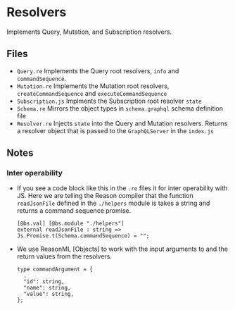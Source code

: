 # Resolvers

Implements Query, Mutation, and Subscription resolvers.

## Files

- `Query.re` Implements the Query root resolvers, `info` and `commandSequence`.
- `Mutation.re` Implements the Mutation root resolvers, `createCommandSequence` and `executeCommandSequence`
- `Subscription.js` Implments the Subscription root resolver `state`
- `Schema.re` Mirrors the object types in `schema.graphql` schema definition file
- `Resolver.re` Injects `state` into the Query and Mutation resolvers. Returns a resolver object that is passed to the `GraphQLServer` in the `index.js`

## Notes

### Inter operability

- If you see a code block like this in the `.re` files it for inter operability with JS.
  Here we are telling the Reason compiler that the function `readJsonFile` defined in the `./helpers` module is takes a string and returns a command sequence promise.

  ```reason
  [@bs.val] [@bs.module "./helpers"]
  external readJsonFile : string => Js.Promise.t(Schema.commandSequence) = "";
  ```

- We use ReasonML [Objects] to work with the input arguments to and the return values from the resolvers.

  ```reason
  type commandArgument = {
    .
    "id": string,
    "name": string,
    "value": string,
  };
  ```
